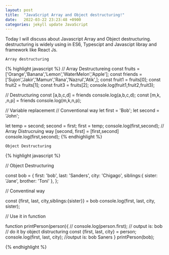 ```yaml
---
layout: post
title:  "JavaScript Array and Object destructuring!"
date:   2022-03-22 23:23:48 +0900
categories: jekyll update JavaScript
---
```

Today I will discuss about Javascript Array and Object destructuring. destructuring is widely using in ES6, Typescipt and Javascipt libray and framework like React Js. 

`Array destructuring`

{% highlight javascript %}
// Array Destructureing
const fruits = ['Orange','Banana','Lemon','WaterMelon','Apple'];
const friends = ['Sujon','Jakir','Mamun','Rana','Nazrul','Atik',];
const fruit1 = fruits[0];
const fruit2 = fruits[1];
const fruit3 = fruits[2];
console.log(fruit1,fruit2,fruit3);

// Destructuring
const [a,b,c,d] = friends
console.log(a,b,c,d);
const [m,k, ,n,p] = friends
console.log(m,k,n,p);

// Variable replacement
// Conventional way
let first = 'Bob';
let second = 'John';

let temp = second;
second = first;
first = temp;
console.log(first,second);
// Array Distrucruing way
[second, first] = [first,second]
console.log(first,second);
{% endhighlight %}

`Object Destructuring`

{% highlight javascript %}

// Object Destructuring 

const bob = {
  first: 'bob',
  last: 'Sanders',
  city: 'Chigago',
  siblings:{
    sister: 'Jane',
    brother: 'Toni'
  },
};

// Conventinal way

const {first, last, city,siblings:{sister}} = bob
console.log(first, last, city, sister);

// Use it in function

function printPerson(person){
  // console.log(person.first); // output is: bob
  // do it by object distructuring 
  const {first, last, city} = person;
  console.log(first, last, city); //output is: bob Saners
}
printPerson(bob);

{% endhighlight %}
